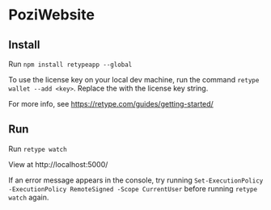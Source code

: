 # PoziWebsite

## Install

Run `npm install retypeapp --global`

To use the license key on your local dev machine, run the command `retype wallet --add <key>`. Replace the <key> with the license key string.

For more info, see https://retype.com/guides/getting-started/

## Run

Run `retype watch`

View at http://localhost:5000/

If an error message appears in the console, try running `Set-ExecutionPolicy -ExecutionPolicy RemoteSigned -Scope CurrentUser` before running `retype watch` again.
